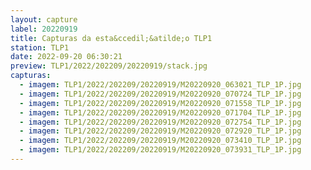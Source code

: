 ```yaml
---
layout: capture
label: 20220919
title: Capturas da esta&ccedil;&atilde;o TLP1
station: TLP1
date: 2022-09-20 06:30:21
preview: TLP1/2022/202209/20220919/stack.jpg
capturas:
  - imagem: TLP1/2022/202209/20220919/M20220920_063021_TLP_1P.jpg
  - imagem: TLP1/2022/202209/20220919/M20220920_070724_TLP_1P.jpg
  - imagem: TLP1/2022/202209/20220919/M20220920_071558_TLP_1P.jpg
  - imagem: TLP1/2022/202209/20220919/M20220920_071704_TLP_1P.jpg
  - imagem: TLP1/2022/202209/20220919/M20220920_072754_TLP_1P.jpg
  - imagem: TLP1/2022/202209/20220919/M20220920_072920_TLP_1P.jpg
  - imagem: TLP1/2022/202209/20220919/M20220920_073410_TLP_1P.jpg
  - imagem: TLP1/2022/202209/20220919/M20220920_073931_TLP_1P.jpg
---
```

